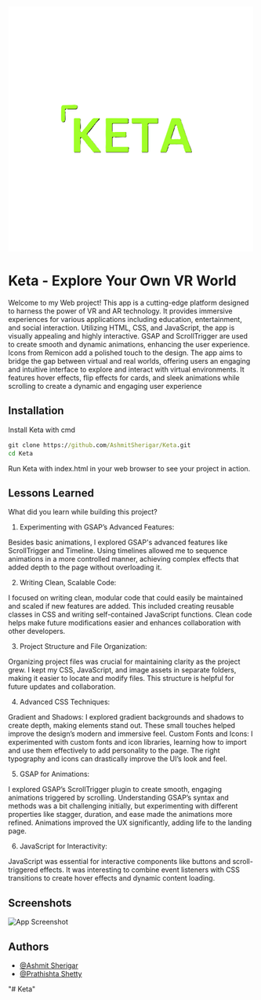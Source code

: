 
![image alt](https://github.com/prathishta-shetty/Keta/blob/69cdcd004bbba289a1ea0007635cfd0ef75434e5/images/logo.png)



# Keta - Explore Your Own VR World

Welcome to my Web project! This app is a cutting-edge platform designed to harness the power of VR and AR technology. It provides immersive experiences for various applications including education, entertainment, and social interaction. Utilizing HTML, CSS, and JavaScript, the app is visually appealing and highly interactive. GSAP and ScrollTrigger are used to create smooth and dynamic animations, enhancing the user experience. Icons from Remicon add a polished touch to the design. The app aims to bridge the gap between virtual and real worlds, offering users an engaging and intuitive interface to explore and interact with virtual environments. It features hover effects, flip effects for cards, and sleek animations while scrolling to create a dynamic and engaging user experience
## Installation

Install Keta with cmd

```cmd  
git clone https://github.com/AshmitSherigar/Keta.git
cd Keta
```
Run Keta with index.html in your web browser to see your project in action.
## Lessons Learned

What did you learn while building this project? 

1. Experimenting with GSAP’s Advanced Features:

Besides basic animations, I explored GSAP's advanced features like ScrollTrigger and Timeline. Using timelines allowed me to sequence animations in a more controlled manner, achieving complex effects that added depth to the page without overloading it.

2. Writing Clean, Scalable Code:

I focused on writing clean, modular code that could easily be maintained and scaled if new features are added. This included creating reusable classes in CSS and writing self-contained JavaScript functions. Clean code helps make future modifications easier and enhances collaboration with other developers.

3. Project Structure and File Organization:

Organizing project files was crucial for maintaining clarity as the project grew. I kept my CSS, JavaScript, and image assets in separate folders, making it easier to locate and modify files. This structure is helpful for future updates and collaboration.

4. Advanced CSS Techniques:

Gradient and Shadows: I explored gradient backgrounds and shadows to create depth, making elements stand out. These small touches helped improve the design’s modern and immersive feel.
Custom Fonts and Icons: I experimented with custom fonts and icon libraries, learning how to import and use them effectively to add personality to the page. The right typography and icons can drastically improve the UI’s look and feel.

5. GSAP for Animations:

I explored GSAP’s ScrollTrigger plugin to create smooth, engaging animations triggered by scrolling. Understanding GSAP’s syntax and methods was a bit challenging initially, but experimenting with different properties like stagger, duration, and ease made the animations more refined.
Animations improved the UX significantly, adding life to the landing page.

6. JavaScript for Interactivity:

JavaScript was essential for interactive components like buttons and scroll-triggered effects. It was interesting to combine event listeners with CSS transitions to create hover effects and dynamic content loading.
## Screenshots

![App Screenshot](https://via.placeholder.com/468x300?text=App+Screenshot+Here)


## Authors
- [@Ashmit Sherigar](https://www.github.com/AshmitSherigar)
- [@Prathishta Shetty](https://github.com/prathishta-shetty)



"# Keta" 
